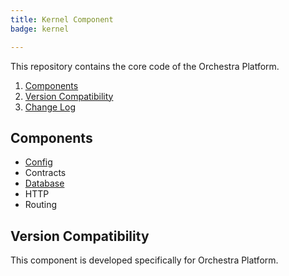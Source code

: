```yaml
---
title: Kernel Component
badge: kernel

---
```


This repository contains the core code of the Orchestra Platform.

1. [Components](#components)
2. [Version Compatibility](#compatibility)
3. [Change Log]({doc-url}/components/kernel/changes#v3-0)

<a name="components"></a>
## Components

* [Config]({doc-url}/components/config)
* Contracts
* [Database]({doc-url}/components/database)
* HTTP
* Routing

<a name="compatibility"></a>
## Version Compatibility

This component is developed specifically for Orchestra Platform.
